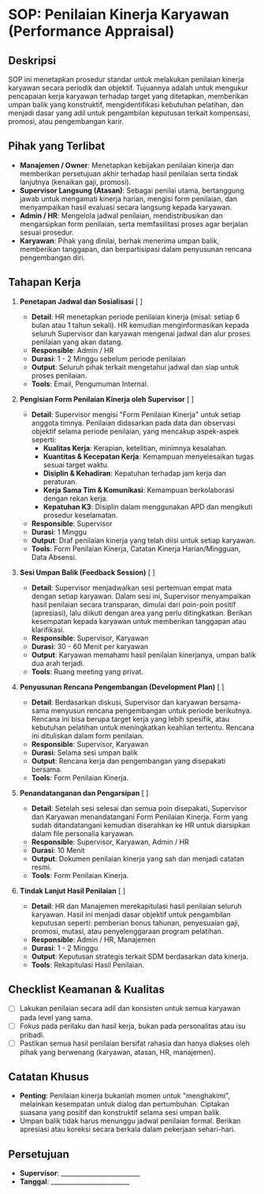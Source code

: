 # SOP: Penilaian Kinerja Karyawan (Performance Appraisal)

## Deskripsi
SOP ini menetapkan prosedur standar untuk melakukan penilaian kinerja karyawan secara periodik dan objektif. Tujuannya adalah untuk mengukur pencapaian kerja karyawan terhadap target yang ditetapkan, memberikan umpan balik yang konstruktif, mengidentifikasi kebutuhan pelatihan, dan menjadi dasar yang adil untuk pengambilan keputusan terkait kompensasi, promosi, atau pengembangan karir.

## Pihak yang Terlibat
- **Manajemen / Owner**: Menetapkan kebijakan penilaian kinerja dan memberikan persetujuan akhir terhadap hasil penilaian serta tindak lanjutnya (kenaikan gaji, promosi).
- **Supervisor Langsung (Atasan)**: Sebagai penilai utama, bertanggung jawab untuk mengamati kinerja harian, mengisi form penilaian, dan menyampaikan hasil evaluasi secara langsung kepada karyawan.
- **Admin / HR**: Mengelola jadwal penilaian, mendistribusikan dan mengarsipkan form penilaian, serta memfasilitasi proses agar berjalan sesuai prosedur.
- **Karyawan**: Pihak yang dinilai, berhak menerima umpan balik, memberikan tanggapan, dan berpartisipasi dalam penyusunan rencana pengembangan diri.

## Tahapan Kerja
1. **Penetapan Jadwal dan Sosialisasi** [ ]
   - **Detail**: HR menetapkan periode penilaian kinerja (misal: setiap 6 bulan atau 1 tahun sekali). HR kemudian menginformasikan kepada seluruh Supervisor dan karyawan mengenai jadwal dan alur proses penilaian yang akan datang.
   - **Responsible**: Admin / HR
   - **Durasi**: 1 - 2 Minggu sebelum periode penilaian
   - **Output**: Seluruh pihak terkait mengetahui jadwal dan siap untuk proses penilaian.
   - **Tools**: Email, Pengumuman Internal.

2. **Pengisian Form Penilaian Kinerja oleh Supervisor** [ ]
   - **Detail**: Supervisor mengisi "Form Penilaian Kinerja" untuk setiap anggota timnya. Penilaian didasarkan pada data dan observasi objektif selama periode penilaian, yang mencakup aspek-aspek seperti:
     - **Kualitas Kerja**: Kerapian, ketelitian, minimnya kesalahan.
     - **Kuantitas & Kecepatan Kerja**: Kemampuan menyelesaikan tugas sesuai target waktu.
     - **Disiplin & Kehadiran**: Kepatuhan terhadap jam kerja dan peraturan.
     - **Kerja Sama Tim & Komunikasi**: Kemampuan berkolaborasi dengan rekan kerja.
     - **Kepatuhan K3**: Disiplin dalam menggunakan APD dan mengikuti prosedur keselamatan.
   - **Responsible**: Supervisor
   - **Durasi**: 1 Minggu
   - **Output**: Draf penilaian kinerja yang telah diisi untuk setiap karyawan.
   - **Tools**: Form Penilaian Kinerja, Catatan Kinerja Harian/Mingguan, Data Absensi.

3. **Sesi Umpan Balik (Feedback Session)** [ ]
   - **Detail**: Supervisor menjadwalkan sesi pertemuan empat mata dengan setiap karyawan. Dalam sesi ini, Supervisor menyampaikan hasil penilaian secara transparan, dimulai dari poin-poin positif (apresiasi), lalu diikuti dengan area yang perlu ditingkatkan. Berikan kesempatan kepada karyawan untuk memberikan tanggapan atau klarifikasi.
   - **Responsible**: Supervisor, Karyawan
   - **Durasi**: 30 - 60 Menit per karyawan
   - **Output**: Karyawan memahami hasil penilaian kinerjanya, umpan balik dua arah terjadi.
   - **Tools**: Ruang meeting yang privat.

4. **Penyusunan Rencana Pengembangan (Development Plan)** [ ]
   - **Detail**: Berdasarkan diskusi, Supervisor dan karyawan bersama-sama menyusun rencana pengembangan untuk periode berikutnya. Rencana ini bisa berupa target kerja yang lebih spesifik, atau kebutuhan pelatihan untuk meningkatkan keahlian tertentu. Rencana ini dituliskan dalam form penilaian.
   - **Responsible**: Supervisor, Karyawan
   - **Durasi**: Selama sesi umpan balik
   - **Output**: Rencana kerja dan pengembangan yang disepakati bersama.
   - **Tools**: Form Penilaian Kinerja.

5. **Penandatanganan dan Pengarsipan** [ ]
   - **Detail**: Setelah sesi selesai dan semua poin disepakati, Supervisor dan Karyawan menandatangani Form Penilaian Kinerja. Form yang sudah ditandatangani kemudian diserahkan ke HR untuk diarsipkan dalam file personalia karyawan.
   - **Responsible**: Supervisor, Karyawan, Admin / HR
   - **Durasi**: 10 Menit
   - **Output**: Dokumen penilaian kinerja yang sah dan menjadi catatan resmi.
   - **Tools**: Form Penilaian Kinerja.

6. **Tindak Lanjut Hasil Penilaian** [ ]
   - **Detail**: HR dan Manajemen merekapitulasi hasil penilaian seluruh karyawan. Hasil ini menjadi dasar objektif untuk pengambilan keputusan seperti: pemberian bonus tahunan, penyesuaian gaji, promosi, mutasi, atau penyelenggaraan program pelatihan.
   - **Responsible**: Admin / HR, Manajemen
   - **Durasi**: 1 - 2 Minggu
   - **Output**: Keputusan strategis terkait SDM berdasarkan data kinerja.
   - **Tools**: Rekapitulasi Hasil Penilaian.

## Checklist Keamanan & Kualitas
- [ ] Lakukan penilaian secara adil dan konsisten untuk semua karyawan pada level yang sama.
- [ ] Fokus pada perilaku dan hasil kerja, bukan pada personalitas atau isu pribadi.
- [ ] Pastikan semua hasil penilaian bersifat rahasia dan hanya diakses oleh pihak yang berwenang (karyawan, atasan, HR, manajemen).

## Catatan Khusus
- **Penting**: Penilaian kinerja bukanlah momen untuk "menghakimi", melainkan kesempatan untuk dialog dan pertumbuhan. Ciptakan suasana yang positif dan konstruktif selama sesi umpan balik.
- Umpan balik tidak harus menunggu jadwal penilaian formal. Berikan apresiasi atau koreksi secara berkala dalam pekerjaan sehari-hari.

## Persetujuan
- **Supervisor**: _________________________
- **Tanggal**: _________________________